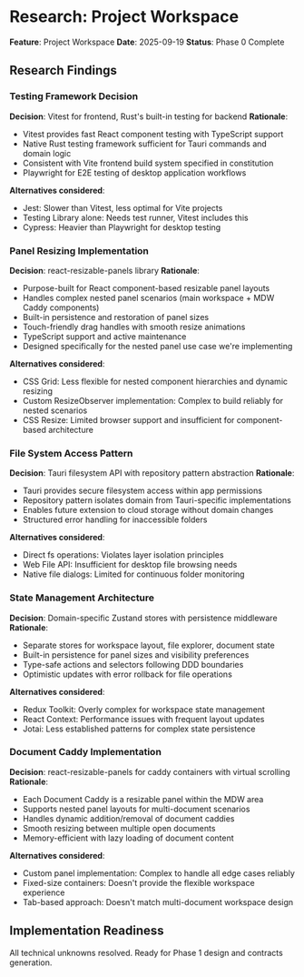 # Research: Project Workspace

**Feature**: Project Workspace
**Date**: 2025-09-19
**Status**: Phase 0 Complete

## Research Findings

### Testing Framework Decision
**Decision**: Vitest for frontend, Rust's built-in testing for backend
**Rationale**:
- Vitest provides fast React component testing with TypeScript support
- Native Rust testing framework sufficient for Tauri commands and domain logic
- Consistent with Vite frontend build system specified in constitution
- Playwright for E2E testing of desktop application workflows

**Alternatives considered**:
- Jest: Slower than Vitest, less optimal for Vite projects
- Testing Library alone: Needs test runner, Vitest includes this
- Cypress: Heavier than Playwright for desktop testing

### Panel Resizing Implementation
**Decision**: react-resizable-panels library
**Rationale**:
- Purpose-built for React component-based resizable panel layouts
- Handles complex nested panel scenarios (main workspace + MDW Caddy components)
- Built-in persistence and restoration of panel sizes
- Touch-friendly drag handles with smooth resize animations
- TypeScript support and active maintenance
- Designed specifically for the nested panel use case we're implementing

**Alternatives considered**:
- CSS Grid: Less flexible for nested component hierarchies and dynamic resizing
- Custom ResizeObserver implementation: Complex to build reliably for nested scenarios
- CSS Resize: Limited browser support and insufficient for component-based architecture

### File System Access Pattern
**Decision**: Tauri filesystem API with repository pattern abstraction
**Rationale**:
- Tauri provides secure filesystem access within app permissions
- Repository pattern isolates domain from Tauri-specific implementations
- Enables future extension to cloud storage without domain changes
- Structured error handling for inaccessible folders

**Alternatives considered**:
- Direct fs operations: Violates layer isolation principles
- Web File API: Insufficient for desktop file browsing needs
- Native file dialogs: Limited for continuous folder monitoring

### State Management Architecture
**Decision**: Domain-specific Zustand stores with persistence middleware
**Rationale**:
- Separate stores for workspace layout, file explorer, document state
- Built-in persistence for panel sizes and visibility preferences
- Type-safe actions and selectors following DDD boundaries
- Optimistic updates with error rollback for file operations

**Alternatives considered**:
- Redux Toolkit: Overly complex for workspace state management
- React Context: Performance issues with frequent layout updates
- Jotai: Less established patterns for complex state persistence

### Document Caddy Implementation
**Decision**: react-resizable-panels for caddy containers with virtual scrolling
**Rationale**:
- Each Document Caddy is a resizable panel within the MDW area
- Supports nested panel layouts for multi-document scenarios
- Handles dynamic addition/removal of document caddies
- Smooth resizing between multiple open documents
- Memory-efficient with lazy loading of document content

**Alternatives considered**:
- Custom panel implementation: Complex to handle all edge cases reliably
- Fixed-size containers: Doesn't provide the flexible workspace experience
- Tab-based approach: Doesn't match multi-document workspace design

## Implementation Readiness
All technical unknowns resolved. Ready for Phase 1 design and contracts generation.